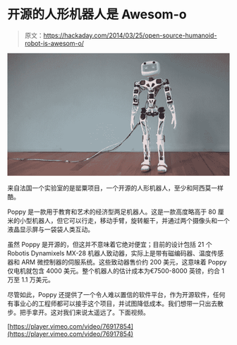# 开源的人形机器人是 Awesom-o

> 原文：<https://hackaday.com/2014/03/25/open-source-humanoid-robot-is-awesom-o/>

![awesome-o](img/aeac7ab7a73077da4b3ce4db00397306.png)

来自法国一个实验室的是罂粟项目，一个开源的人形机器人，至少和阿西莫一样酷。

Poppy 是一款用于教育和艺术的经济型两足机器人。这是一款高度略高于 80 厘米的小型机器人，但它可以行走，移动手臂，旋转躯干，并通过两个摄像头和一个液晶显示屏与一袋袋人类互动。

虽然 Poppy 是开源的，但这并不意味着它绝对便宜；目前的设计包括 21 个 Robotis Dynamixels MX-28 机器人致动器，实际上是带有磁编码器、温度传感器和 ARM 微控制器的伺服系统。这些致动器售价约 200 美元，这意味着 Poppy 仅电机就包含 4000 美元。整个机器人的估计成本为€7500-8000 英镑，约合 1 万至 1.1 万美元。

尽管如此，Poppy 还提供了一个令人难以置信的软件平台，作为开源软件，任何有事业心的工程师都可以接手这个项目，并试图降低成本。我们想带一只出去散步。把手拿开。这对我们来说太遥远了。下面视频。

[https://player.vimeo.com/video/76917854](https://player.vimeo.com/video/76917854)
